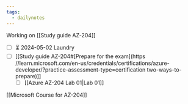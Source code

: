 ```yaml
---
tags:
  - dailynotes
---
```

Working on [[Study guide AZ-204]]

- [ ] ⏳ 2024-05-02 Laundry
- [ ] [[Study guide AZ-204#[Prepare for the exam](https //learn.microsoft.com/en-us/credentials/certifications/azure-developer/?practice-assessment-type=certification two-ways-to-prepare)]]
	- [ ] [[Azure AZ-204 Lab 01|Lab 01]]

[[Microsoft Course for AZ-204]]
